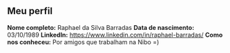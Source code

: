 Meu perfil
-------

**Nome completo:**   Raphael da Silva Barradas
**Data de nascimento:**   03/10/1989
**LinkedIn:**    https://www.linkedin.com/in/raphael-barradas/
**Como nos conheceu:**   Por amigos que trabalham na Nibo =)